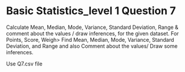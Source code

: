 # Basic Statistics_level 1 Question 7
Calculate Mean, Median, Mode, Variance, Standard Deviation, Range & comment about the values / draw inferences, for the given dataset. For Points, Score, Weigh> Find Mean, Median, Mode, Variance, Standard Deviation, and Range and also Comment about 
the values/ Draw some inferences.

Use Q7.csv file 
